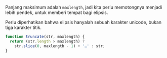 Panjang maksimum adalah `maxlength`, jadi kita perlu memotongnya menjadi lebih pendek, untuk memberi tempat bagi elipsis.

Perlu diperhatikan bahwa elipsis hanyalah sebuah karakter unicode, bukan tiga karakter titik.

```js run demo
function truncate(str, maxlength) {
  return (str.length > maxlength) ?
    str.slice(0, maxlength - 1) + '…' : str;
}
```
